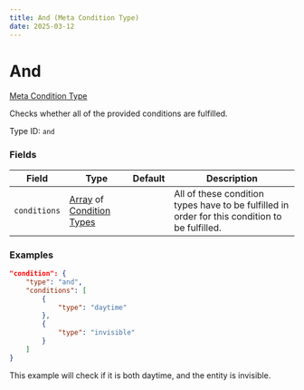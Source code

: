 ```yaml
---
title: And (Meta Condition Type)
date: 2025-03-12
---
```


# And

[Meta Condition Type](../meta_condition_types.md)

Checks whether all of the provided conditions are fulfilled.

Type ID: `and`


### Fields

Field  | Type | Default | Description
-------|------|---------|-------------
`conditions` | [Array](../data_types/array.md) of [Condition Types](../condition_types.md) | | All of these condition types have to be fulfilled in order for this condition to be fulfilled.


### Examples

```json
"condition": {
    "type": "and",
    "conditions": [
        {
            "type": "daytime"
        },
        {      
            "type": "invisible"
        }
    ]
}
```

This example will check if it is both daytime, and the entity is invisible.
